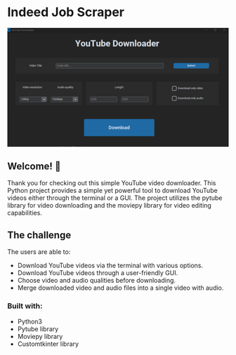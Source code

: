 # Indeed Job Scraper

![Design preview for the Youtube Video Downloader](./preview.png)

## Welcome! 👋

Thank you for checking out this simple YouTube video downloader. This Python project provides a simple yet powerful tool to download YouTube videos either through the terminal or a GUI. The project utilizes the pytube library for video downloading and the moviepy library for video editing capabilities.

## The challenge

The users are able to:

- Download YouTube videos via the terminal with various options.
- Download YouTube videos through a user-friendly GUI.
- Choose video and audio qualities before downloading.
- Merge downloaded video and audio files into a single video with audio.

### Built with:

- Python3
- Pytube library
- Moviepy library
- Customtkinter library
